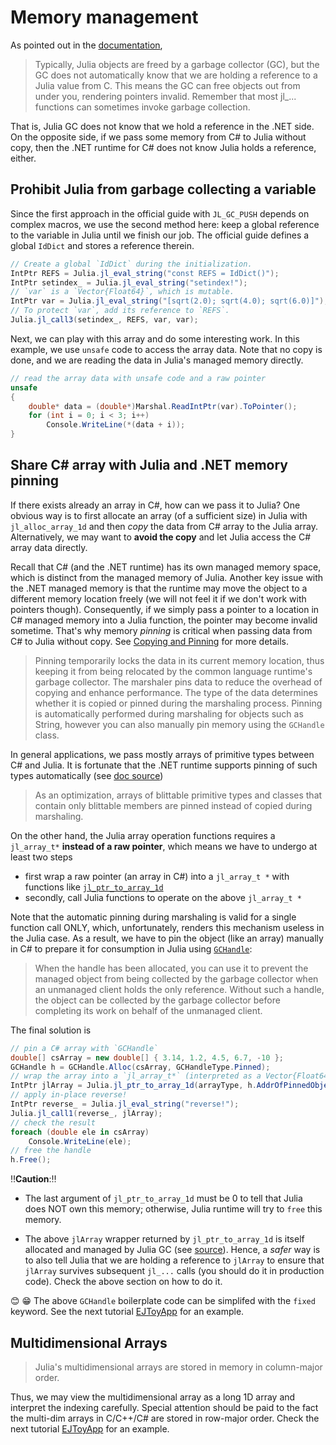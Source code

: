 ﻿# Memory management

As pointed out in the [documentation](https://docs.julialang.org/en/v1/manual/embedding/#Memory-Management), 
>Typically, Julia objects are freed by a garbage collector (GC), but the GC does not automatically know that we are holding a reference to a Julia value from C. This means the GC can free objects out from under you, rendering pointers invalid. Remember that most jl_... functions can sometimes invoke garbage collection.

That is, Julia GC does not know that we hold a reference in the .NET side. 
On the opposite side, if we pass some memory from C# to Julia without copy, then the .NET runtime for C# does not know Julia holds a reference, either. 

## Prohibit Julia from garbage collecting a variable

Since the first approach in the official guide with `JL_GC_PUSH` depends on complex macros, we use the second method here: keep a global reference to the variable in Julia until we finish our job. The official guide defines a global `IdDict` and stores a reference therein. 

```csharp
// Create a global `IdDict` during the initialization.
IntPtr REFS = Julia.jl_eval_string("const REFS = IdDict()");
IntPtr setindex_ = Julia.jl_eval_string("setindex!");
// `var` is a `Vector{Float64}`, which is mutable.
IntPtr var = Julia.jl_eval_string("[sqrt(2.0); sqrt(4.0); sqrt(6.0)]");
// To protect `var`, add its reference to `REFS`.
Julia.jl_call3(setindex_, REFS, var, var);
```
Next, we can play with this array and do some interesting work. In this example, we use `unsafe` code to access the array data. Note that no copy is done, and we are reading the data in Julia's managed memory directly.

```csharp
// read the array data with unsafe code and a raw pointer
unsafe
{
    double* data = (double*)Marshal.ReadIntPtr(var).ToPointer();
    for (int i = 0; i < 3; i++)
        Console.WriteLine(*(data + i));
}
```

## Share C# array with Julia and .NET memory pinning
If there exists already an array in C#, how can we pass it to Julia? One obvious way is to first allocate an array (of a sufficient size) in Julia with `jl_alloc_array_1d` and then *copy* the data from C# array to the Julia array. Alternatively, we may want to **avoid the copy** and let Julia access the C# array data directly. 

Recall that C# (and the .NET runtime) has its own managed memory space, which is distinct from the managed memory of Julia. Another key issue with the .NET managed memory is that the runtime may move the object to a different memory location freely (we will not feel it if we don't work with pointers though). Consequently, if we simply pass a pointer to a location in C# managed memory into a Julia function, the pointer may become invalid sometime. That's why memory *pinning* is critical when passing data from C# to Julia without copy. See [Copying and Pinning](https://docs.microsoft.com/en-us/dotnet/framework/interop/copying-and-pinning) for more details.
>Pinning temporarily locks the data in its current memory location, thus keeping it from being relocated by the common language runtime's garbage collector. The marshaler pins data to reduce the overhead of copying and enhance performance. The type of the data determines whether it is copied or pinned during the marshaling process. Pinning is automatically performed during marshaling for objects such as String, however you can also manually pin memory using the `GCHandle` class.

In general applications, we pass mostly arrays of primitive types between C# and Julia. It is fortunate that the .NET runtime supports pinning of such types automatically (see [doc source](https://docs.microsoft.com/en-us/dotnet/framework/interop/blittable-and-non-blittable-types))
>As an optimization, arrays of blittable primitive types and classes that contain only blittable members are pinned instead of copied during marshaling. 


On the other hand, the Julia array operation functions requires a `jl_array_t*` **instead of a raw pointer**, which means we have to undergo at least two steps
- first wrap a raw pointer (an array in C#) into a `jl_array_t *` with functions like [`jl_ptr_to_array_1d`](https://docs.julialang.org/en/v1/manual/embedding/#Memory-Management)
- secondly, call Julia functions to operate on the above `jl_array_t *`

Note that the automatic pinning during marshaling is valid for a single function call ONLY, which, unfortunately, renders this mechanism useless in the Julia case. As a result, we have to pin the object (like an array) manually in C# to prepare it for consumption in Julia using [`GCHandle`](https://docs.microsoft.com/en-us/dotnet/api/system.runtime.interopservices.gchandle?view=net-5.0):
> When the handle has been allocated, you can use it to prevent the managed object from being collected by the garbage collector when an unmanaged client holds the only reference. Without such a handle, the object can be collected by the garbage collector before completing its work on behalf of the unmanaged client.


The final solution is
```csharp
// pin a C# array with `GCHandle`
double[] csArray = new double[] { 3.14, 1.2, 4.5, 6.7, -10 };
GCHandle h = GCHandle.Alloc(csArray, GCHandleType.Pinned);
// wrap the array into a `jl_array_t*` (interpreted as a Vector{Float64} in Julia)
IntPtr jlArray = Julia.jl_ptr_to_array_1d(arrayType, h.AddrOfPinnedObject(), csArray.Length, 0);
// apply in-place reverse!
IntPtr reverse_ = Julia.jl_eval_string("reverse!");
Julia.jl_call1(reverse_, jlArray);
// check the result
foreach (double ele in csArray)
    Console.WriteLine(ele);
// free the handle
h.Free();
```

:bangbang:**Caution**::bangbang: 
- The last argument of `jl_ptr_to_array_1d` must be 0 to tell that Julia does NOT own this memory; otherwise, Julia runtime will try to `free` this memory.

- The above `jlArray` wrapper returned by `jl_ptr_to_array_1d` is itself allocated and managed by Julia GC (see [source](https://github1s.com/JuliaLang/julia/blob/HEAD/src/array.c#L332)). Hence, a *safer* way is to also tell Julia that we are holding a reference to `jlArray` to ensure that `jlArray` survives subsequent `jl_...` calls (you should do it in production code). Check the above section on how to do it.

:blush: :grin: The above `GCHandle` boilerplate code can be simplifed with the `fixed` keyword. See the next tutorial [EJToyApp](../EJToyApp) for an example. 

## Multidimensional Arrays
> Julia's multidimensional arrays are stored in memory in column-major order. 

Thus, we may view the multidimensional array as a long 1D array and interpret the indexing carefully. Special attention should be paid to the fact the multi-dim arrays in C/C++/C# are stored in row-major order. Check the next tutorial [EJToyApp](../EJToyApp) for an example. 





